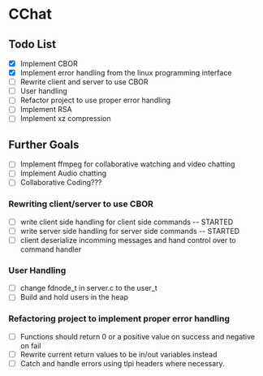 # CChat

## Todo List

- [x] Implement CBOR
- [x] Implement error handling from the linux programming interface
- [ ] Rewrite client and server to use CBOR
- [ ] User handling
- [ ] Refactor project to use proper error handling
- [ ] Implement RSA
- [ ] Implement xz compression

## Further Goals

- [ ] Implement ffmpeg for collaborative watching and video chatting
- [ ] Implement Audio chatting
- [ ] Collaborative Coding???

### Rewriting client/server to use CBOR

- [ ] write client side handling for client side commands -- STARTED
- [ ] write server side handling for server side commands -- STARTED
- [ ] client deserialize incomming messages and hand control over to command handler

### User Handling

- [ ] change fdnode_t in server.c to the user_t
- [ ] Build and hold users in the heap

### Refactoring project to implement proper error handling

- [ ] Functions should return 0 or a positive value on success and negative on fail
- [ ] Rewrite current return values to be in/out variables instead
- [ ] Catch and handle errors using tlpi headers where necessary.
